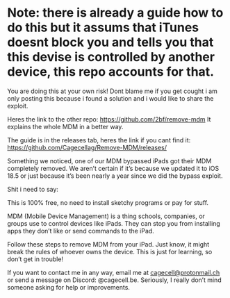 # Note: there is already a guide how to do this but it assums that iTunes doesnt block you and tells you that this devise is controlled by another device, this repo accounts for that.
You are doing this at your own risk! 
Dont blame me if you get cought i am only posting this because i found a solution and i would like to share the exploit.

Heres the link to the other repo: https://github.com/2bf/remove-mdm
It explains the whole MDM in a better way.

The guide is in the releases tab, 
heres the link if you cant find it: https://github.com/Cagecellag/Remove-MDM/releases/

Something we noticed, one of our MDM bypassed iPads got their MDM completely removed. We aren’t certain if it’s because we updated it to iOS 18.5 or just because it’s been nearly a year since we did the bypass exploit.

Shit i need to say: 

This is 100% free, no need to install sketchy programs or pay for stuff.

MDM (Mobile Device Management) is a thing schools, companies, or groups use to control devices like iPads. They can stop you from installing apps they don’t like or send commands to the iPad.

Follow these steps to remove MDM from your iPad. Just know, it might break the rules of whoever owns the device. This is just for learning, so don’t get in trouble!

If you want to contact me in any way, email me at cagecell@protonmail.ch or send a message on Discord: @cagecell.be. Seriously, I really don’t mind someone asking for help or improvements.
